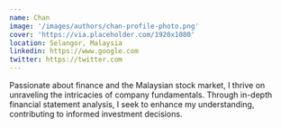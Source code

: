 ```yaml
---
name: Chan
image: '/images/authors/chan-profile-photo.png'
cover: 'https://via.placeholder.com/1920x1080'
location: Selangor, Malaysia
linkedin: https://www.google.com
twitter: https://twitter.com
---
```

Passionate about finance and the Malaysian stock market, I thrive on unraveling the intricacies of company fundamentals. Through in-depth financial statement analysis, I seek to enhance my understanding, contributing to informed investment decisions.